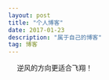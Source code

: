 ```yaml
---
layout: post
title: "个人博客"
date: 2017-01-23 
description: "属于自己的博客"
tag: 博客 
---   
```


　	逆风的方向更适合飞翔！
